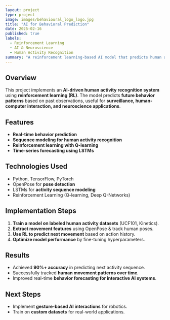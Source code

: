 ```yaml
---
layout: project
type: project
image: images/behavioural_logo_logo.jpg
title: "AI for Behavioral Prediction"
date: 2025-02-16
published: true
labels:
  - Reinforcement Learning
  - AI & Neuroscience
  - Human Activity Recognition
summary: "A reinforcement learning-based AI model that predicts human activity sequences based on prior motion patterns."
---
```


## Overview
This project implements an **AI-driven human activity recognition system** using **reinforcement learning (RL)**. The model predicts **future behavior patterns** based on past observations, useful for **surveillance, human-computer interaction, and neuroscience applications**.

## Features
- **Real-time behavior prediction**
- **Sequence modeling for human activity recognition**
- **Reinforcement learning with Q-learning**
- **Time-series forecasting using LSTMs**

## Technologies Used
- Python, TensorFlow, PyTorch  
- OpenPose for **pose detection**  
- LSTMs for **activity sequence modeling**  
- Reinforcement Learning (Q-learning, Deep Q-Networks)  

## Implementation Steps
1. **Train a model on labeled human activity datasets** (UCF101, Kinetics).  
2. **Extract movement features** using OpenPose & track human poses.  
3. **Use RL to predict next movement** based on action history.  
4. **Optimize model performance** by fine-tuning hyperparameters.  

## Results
- Achieved **90%+ accuracy** in predicting next activity sequence.  
- Successfully tracked **human movement patterns over time**.  
- Improved real-time **behavior forecasting for interactive AI systems**.  

## Next Steps
- Implement **gesture-based AI interactions** for robotics.  
- Train on **custom datasets** for real-world applications.  

